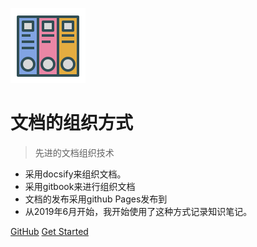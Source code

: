 ![logo](img/doc-logo.svg)

# 文档的组织方式

> 先进的文档组织技术

* 采用docsify来组织文档。
* 采用gitbook来进行组织文档
* 文档的发布采用github Pages发布到
* 从2019年6月开始，我开始使用了这种方式记录知识笔记。

[GitHub](https://github.com/FallenGodCoder/)
[Get Started](/gitbook)

